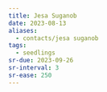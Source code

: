 ```yaml
---
title: Jesa Suganob
date: 2023-08-13
aliases:
  - contacts/jesa suganob
tags:
  - seedlings
sr-due: 2023-09-26
sr-interval: 3
sr-ease: 250
---
```


